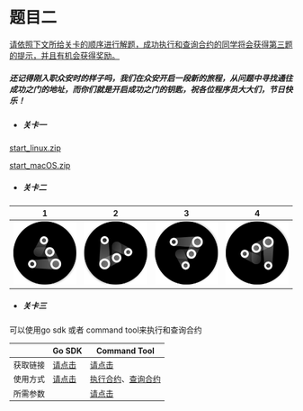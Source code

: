 # 题目二

<u>请依照下文所给关卡的顺序进行解题，成功执行和查询合约的同学将会获得第三题的提示，并且有机会获得奖励。</u>

##### 还记得刚入职众安时的样子吗，我们在众安开启一段新的旅程，从问题中寻找通往成功之门的地址，而你们就是开启成功之门的钥匙，祝各位程序员大大们，节日快乐！

- ##### 关卡一

[start_linux.zip](bin/start_linux.zip)

[start_macOS.zip](bin/start_macOS.zip)

- ##### 关卡二

|        1        |        2        |        3        |        4        |
| :-------------: | :-------------: | :-------------: | :-------------: |
| ![1](pic/1.jpg) | ![2](pic/2.jpg) | ![3](pic/3.jpg) | ![4](pic/4.jpg) |

- ##### 关卡三

可以使用go sdk 或者 command tool来执行和查询合约

|          | Go SDK                                                       | Command Tool                                                 |
| -------- | ------------------------------------------------------------ | ------------------------------------------------------------ |
| 获取链接 | [请点击](https://github.com/dappledger/ann-go-sdk)           | [请点击](https://github.com/dappledger/AnnChain/releases/tag/v1.4.0) |
| 使用方式 | [请点击](https://github.com/dappledger/ann-go-sdk/blob/master/example/za_test.go) | [执行合约](https://github.com/dappledger/AnnChain/blob/master/docs/cmd.md#execute-contract)、[查询合约](https://github.com/dappledger/AnnChain/blob/master/docs/cmd.md#read-contract) |
| 所需参数 |                                                              | [请点击](doc/tool.md)                                        |